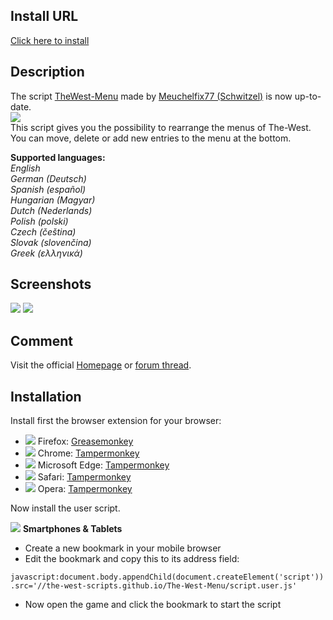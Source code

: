 ## Install URL
[Click here to install](//the-west-scripts.github.io/The-West-Menu/script.user.js)

## Description
The script [TheWest-Menu](//userscripts-mirror.org/scripts/show/103332) made by [Meuchelfix77 (Schwitzel)](//forum.the-west.de/index.php?members/2294) is now up-to-date.  
![](//imgur.com/aO1opA5.png)  
This script gives you the possibility to rearrange the menus of The-West.  
You can move, delete or add new entries to the menu at the bottom.

**Supported languages:**  
*English  
German (Deutsch)  
Spanish (español)  
Hungarian (Magyar)  
Dutch (Nederlands)  
Polish (polski)  
Czech (čeština)  
Slovak (slovenčina)  
Greek (ελληνικά)*

## Screenshots
![](//imgur.com/HZvECF5.png)
![](//imgur.com/xB6RMU7.png)

## Comment
Visit the official [Homepage](http://twm.pf-control.de/) or [forum thread](//forum.the-west.de/index.php?threads/45692).

## Installation
Install first the browser extension for your browser:
* ![](//imgur.com/UTxgUkJ.jpg) Firefox: [Greasemonkey](//addons.mozilla.org/firefox/addon/greasemonkey/)
* ![](//imgur.com/KSoOXLJ.png) Chrome: [Tampermonkey](//chrome.google.com/webstore/detail/tampermonkey/dhdgffkkebhmkfjojejmpbldmpobfkfo/)
* ![](//imgur.com/QbACShJ.png) Microsoft Edge: [Tampermonkey](//microsoftedge.microsoft.com/addons/detail/tampermonkey/iikmkjmpaadaobahmlepeloendndfphd)
* ![](//imgur.com/S6GHleD.png) Safari: [Tampermonkey](//www.tampermonkey.net/?browser=safari)
* ![](//imgur.com/sDowwI7.jpg) Opera: [Tampermonkey](//addons.opera.com/extensions/details/tampermonkey-beta/)

Now install the user script.

![](//imgur.com/lvfODGq.jpg) **Smartphones & Tablets**
* Create a new bookmark in your mobile browser
* Edit the bookmark and copy this to its address field:

`javascript:document.body.appendChild(document.createElement('script')).src='//the-west-scripts.github.io/The-West-Menu/script.user.js'`

* Now open the game and click the bookmark to start the script

